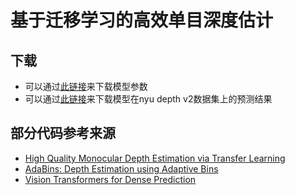 # 基于迁移学习的高效单目深度估计
## 下载
* 可以通过[此链接](https://drive.google.com/drive/folders/1nYyaQXOBjNdUJDsmJpcRpu6oE55aQoLA?usp=sharing)来下载模型参数
* 可以通过[此链接](https://drive.google.com/drive/folders/1b3nfm8lqrvUjtYGmsqA5gptNQ8vPlzzS?usp=sharing)来下载模型在nyu depth v2数据集上的预测结果

## 部分代码参考来源
* [High Quality Monocular Depth Estimation via Transfer Learning](https://github.com/ialhashim/DenseDepth)
* [AdaBins: Depth Estimation using Adaptive Bins](https://github.com/shariqfarooq123/AdaBins)
* [Vision Transformers for Dense Prediction](https://github.com/isl-org/DPT)
